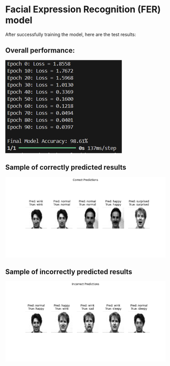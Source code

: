 # Facial Expression Recognition (FER) model

After successfully training the model, here are the test results:

## Overall performance: 

![Example Image](Model_Results.png)

## Sample of correctly predicted results

![Example Image](Correct_prediction.png)

## Sample of incorrectly predicted results

![Example Image](Incorrect_predictions.png)


